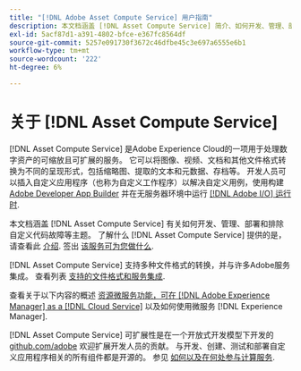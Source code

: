 ```yaml
---
title: "[!DNL Adobe Asset Compute Service] 用户指南"
description: 本文档涵盖 [!DNL Asset Compute Service] 简介、如何开发、管理、部署和排除自定义代码故障等任务。
exl-id: 5acf87d1-a391-4802-bfce-e367fc8564df
source-git-commit: 5257e091730f3672c46dfbe45c3e697a6555e6b1
workflow-type: tm+mt
source-wordcount: '222'
ht-degree: 6%

---
```


# 关于 [!DNL Asset Compute Service]

[!DNL Asset Compute Service] 是Adobe Experience Cloud的一项用于处理数字资产的可缩放且可扩展的服务。 它可以将图像、视频、文档和其他文件格式转换为不同的呈现形式，包括缩略图、提取的文本和元数据、存档等。 开发人员可以插入自定义应用程序（也称为自定义工作程序）以解决自定义用例，使用构建 [Adobe Developer App Builder](https://developer.adobe.com/app-builder/docs/overview) 并在无服务器环境中运行 [[!DNL Adobe I/O] 运行时](https://www.adobe.io/apis/experienceplatform/runtime.html).

本文档涵盖 [!DNL Asset Compute Service] 有关如何开发、管理、部署和排除自定义代码故障等主题。 了解什么 [!DNL Asset Compute Service] 提供的是，请查看此 [介绍](introduction.md). 签出 [该服务可为您做什么](introduction.md#possible-use-cases-benefits).

[!DNL Asset Compute Service] 支持多种文件格式的转换，并与许多Adobe服务集成。 查看列表 [支持的文件格式和服务集成](https://experienceleague.adobe.com/docs/experience-manager-cloud-service/assets/file-format-support.html).

查看关于以下内容的概述 [资源微服务功能，可在 [!DNL Adobe Experience Manager] as a [!DNL Cloud Service]](https://experienceleague.adobe.com/docs/experience-manager-cloud-service/assets/asset-microservices-overview.html) 以及如何使用微服务 [!DNL Experience Manager].

[!DNL Asset Compute Service] 可扩展性是在一个开放式开发模型下开发的 [github.com/adobe](https://github.com/adobe) 欢迎扩展开发人员的贡献。 与开发、创建、测试和部署自定义应用程序相关的所有组件都是开源的。 参见 [如何以及在何处参与计算服务](contribute-to-compute-service.md).

<!--
Possible to record the below info here in this landing page to centralize the miscellaneous info about Asset Compute Service?
 List of dependencies and requirements SDK, CLI, Devtools, etc.? Or may be a link to the prerequisites.
 Introduction video when Tech Marketing team shares one.
-->
